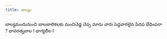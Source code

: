 ```yaml
---
title: బాల్యం
---
```


 బాల్యమందునుంచి బాలబాలికలకు 
మంచిచెడ్డ చెప్ప మాను వారు
పెద్దవారలైన పిదప భేధింపరా ? 
భావరత్నబాల I భాగ్యలీల I